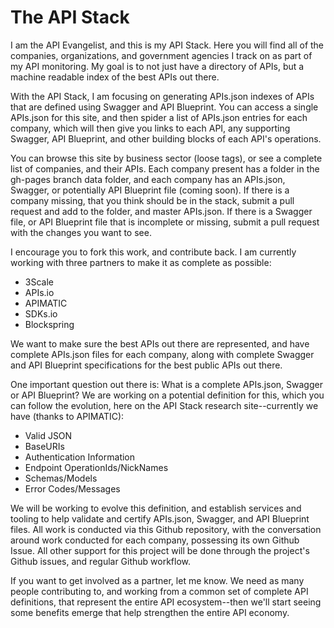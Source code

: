 The API Stack
=========

I am the API Evangelist, and this is my API Stack. Here you will find all of the companies, organizations, and government agencies I track on as part of my API monitoring. My goal is to not just have a directory of APIs, but a machine readable index of the best APIs out there. 

With the API Stack, I am focusing on generating APIs.json indexes of APIs that are defined using Swagger and API Blueprint. You can access a single APIs.json for this site, and then spider a list of APIs.json entries for each company, which will then give you links to each API, any supporting Swagger, API Blueprint, and other building blocks of each API's operations.

You can browse this site by business sector (loose tags), or see a complete list of companies, and their APIs. Each company present has a folder in the gh-pages branch data folder, and each company has an APIs.json, Swagger, or potentially API Blueprint file (coming soon). If there is a company missing, that you think should be in the stack, submit a pull request and add to the folder, and master APIs.json. If there is a Swagger file, or API Blueprint file that is incomplete or missing, submit a pull request with the changes you want to see.

I encourage you to fork this work, and contribute back. I am currently working with three partners to make it as complete as possible:

* 3Scale
* APIs.io
* APIMATIC
* SDKs.io
* Blockspring

We want to make sure the best APIs out there are represented, and have complete APIs.json files for each company, along with complete Swagger and API Blueprint specifications for the best public APIs out there.  

One important question out there is: What is a complete APIs.json, Swagger or API Blueprint? We are working on a potential definition for this, which you can follow the evolution, here on the API Stack research site--currently we have (thanks to APIMATIC):

* Valid JSON
* BaseURIs
* Authentication Information
* Endpoint OperationIds/NickNames
* Schemas/Models
* Error Codes/Messages

We will be working to evolve this definition, and establish services and tooling to help validate and certify APIs.json, Swagger, and API Blueprint files. All work is conducted via this Github repository, with the conversation around work conducted for each company, possessing its own Github Issue. All other support for this project will be done through the project's Github issues, and regular Github workflow.

If you want to get involved as a partner, let me know. We need as many people contributing to, and working from a common set of complete API definitions, that represent the entire API ecosystem--then we'll start seeing some benefits emerge that help strengthen the entire API economy.

